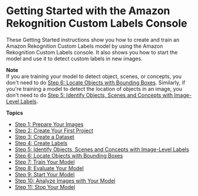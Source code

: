 # Getting Started with the Amazon Rekognition Custom Labels Console<a name="gs-console"></a>

These Getting Started instructions show you how to create and train an Amazon Rekognition Custom Labels model by using the Amazon Rekognition Custom Labels console\. It also shows you how to start the model and use it to detect custom labels in new images\. 

**Note**  
If you are training your model to detect object, scenes, or concepts, you don't need to do [Step 6: Locate Objects with Bounding Boxes](gs-draw-bounding-boxes.md)\. Similarly, if you're training a model to detect the location of objects in an image, you don't need to do [Step 5: Identify Objects, Scenes and Concepts with Image\-Level Labels](gs-add-image-labels.md)\.

**Topics**
+ [Step 1: Prepare Your Images](gs-step-prepare-images.md)
+ [Step 2: Create Your First Project](gs-step-create-bucket.md)
+ [Step 3: Create a Dataset](gs-step-create-dataset.md)
+ [Step 4: Create Labels](gs-create-labels.md)
+ [Step 5: Identify Objects, Scenes and Concepts with Image\-Level Labels](gs-add-image-labels.md)
+ [Step 6: Locate Objects with Bounding Boxes](gs-draw-bounding-boxes.md)
+ [Step 7: Train Your Model](gs-step-train-model.md)
+ [Step 8: Evaluate Your Model](gs-step-evaluate-model.md)
+ [Step 9: Start Your Model](gs-step-start-model.md)
+ [Step 10: Analyze Images with Your Model](gs-step-get-a-prediction.md)
+ [Step 11: Stop Your Model](gs-step-stop-model.md)